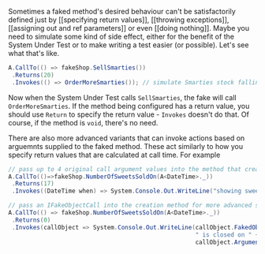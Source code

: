 Sometimes a faked method's desired behaviour can't be satisfactorily defined just by [[specifying return values]], [[throwing exceptions]], [[assigning out and ref parameters]] or even [[doing nothing]]. Maybe you need to simulate some kind of side effect, either for the benefit of the System Under Test or to make writing a test easier (or possible). Let's see what that's like.

```csharp
A.CallTo(() => fakeShop.SellSmarties())
 .Returns(20)
 .Invokes(() => OrderMoreSmarties()); // simulate Smarties stock falling too low
```

Now when the System Under Test calls `SellSmarties`, the fake will call `OrderMoreSmarties`.
If the method being configured has a return value, you should use `Return` to specify the return value - `Invokes` doesn't do that. Of course, if the method is `void`, there's no need.

There are also more advanced variants that can invoke actions based on arguemnts supplied to the faked method. These act similarly to how you specify return values that are calculated at call time. For example
```csharp
// pass up to 4 original call argument values into the method that creates the exception
A.CallTo(()=>fakeShop.NumberOfSweetsSoldOn(A<DateTime>._))
 .Returns(17)
 .Invokes((DateTime when) => System.Console.Out.WriteLine("showing sweet sales for " + when);

// pass an IFakeObjectCall into the creation method for more advanced scenarios
A.CallTo(() => fakeShop.NumberOfSweetsSoldOn(A<DateTime>._))
 .Returns(0)
 .Invokes(callObject => System.Console.Out.WriteLine(callObject.FakedObject +
                                                     " is closed on " +
                                                     callObject.Arguments[0]));
```